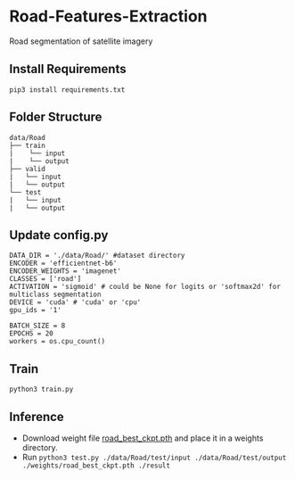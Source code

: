 # Road-Features-Extraction
Road segmentation of satellite imagery

## Install Requirements
```pip3 install requirements.txt```

## Folder Structure
```
data/Road
├── train
|    └── input
|    └── output
├── valid
|   └── input
|   └── output
└── test
|   └── input
|   └── output
```

## Update config.py
```
DATA_DIR = './data/Road/' #dataset directory
ENCODER = 'efficientnet-b6'
ENCODER_WEIGHTS = 'imagenet'
CLASSES = ['road']
ACTIVATION = 'sigmoid' # could be None for logits or 'softmax2d' for multiclass segmentation
DEVICE = 'cuda' # 'cuda' or 'cpu'
gpu_ids = '1'

BATCH_SIZE = 8
EPOCHS = 20
workers = os.cpu_count()
```

## Train
``` python3 train.py ```

## Inference
* Download weight file [road_best_ckpt.pth](https://drive.google.com/file/d/1-kELWA8vE0T2PNY2TcM-cSeHq1g9j1oe/view?usp=sharing) and place it in a weights directory. <br>
* Run ``` python3 test.py ./data/Road/test/input ./data/Road/test/output ./weights/road_best_ckpt.pth ./result ```
